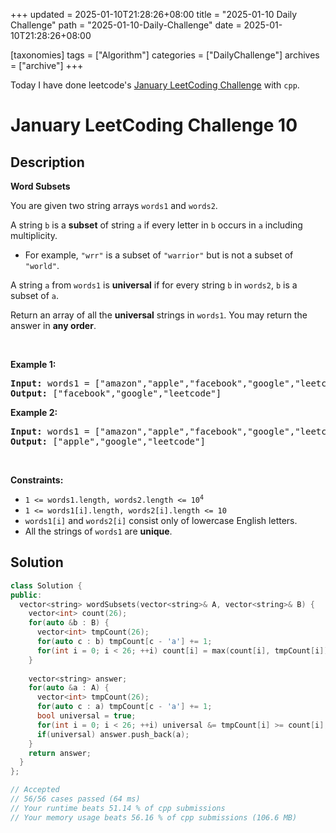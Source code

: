 +++
updated = 2025-01-10T21:28:26+08:00
title = "2025-01-10 Daily Challenge"
path = "2025-01-10-Daily-Challenge"
date = 2025-01-10T21:28:26+08:00

[taxonomies]
tags = ["Algorithm"]
categories = ["DailyChallenge"]
archives = ["archive"]
+++

Today I have done leetcode's [January LeetCoding Challenge](https://leetcode.com/problems/word-subsets/) with `cpp`.

<!-- more -->

# January LeetCoding Challenge 10

## Description

**Word Subsets**

<p>You are given two string arrays <code>words1</code> and <code>words2</code>.</p>

<p>A string <code>b</code> is a <strong>subset</strong> of string <code>a</code> if every letter in <code>b</code> occurs in <code>a</code> including multiplicity.</p>

<ul>
	<li>For example, <code>&quot;wrr&quot;</code> is a subset of <code>&quot;warrior&quot;</code> but is not a subset of <code>&quot;world&quot;</code>.</li>
</ul>

<p>A string <code>a</code> from <code>words1</code> is <strong>universal</strong> if for every string <code>b</code> in <code>words2</code>, <code>b</code> is a subset of <code>a</code>.</p>

<p>Return an array of all the <strong>universal</strong> strings in <code>words1</code>. You may return the answer in <strong>any order</strong>.</p>

<p>&nbsp;</p>
<p><strong class="example">Example 1:</strong></p>

<pre>
<strong>Input:</strong> words1 = [&quot;amazon&quot;,&quot;apple&quot;,&quot;facebook&quot;,&quot;google&quot;,&quot;leetcode&quot;], words2 = [&quot;e&quot;,&quot;o&quot;]
<strong>Output:</strong> [&quot;facebook&quot;,&quot;google&quot;,&quot;leetcode&quot;]
</pre>

<p><strong class="example">Example 2:</strong></p>

<pre>
<strong>Input:</strong> words1 = [&quot;amazon&quot;,&quot;apple&quot;,&quot;facebook&quot;,&quot;google&quot;,&quot;leetcode&quot;], words2 = [&quot;l&quot;,&quot;e&quot;]
<strong>Output:</strong> [&quot;apple&quot;,&quot;google&quot;,&quot;leetcode&quot;]
</pre>

<p>&nbsp;</p>
<p><strong>Constraints:</strong></p>

<ul>
	<li><code>1 &lt;= words1.length, words2.length &lt;= 10<sup>4</sup></code></li>
	<li><code>1 &lt;= words1[i].length, words2[i].length &lt;= 10</code></li>
	<li><code>words1[i]</code> and <code>words2[i]</code> consist only of lowercase English letters.</li>
	<li>All the strings of <code>words1</code> are <strong>unique</strong>.</li>
</ul>


## Solution

``` cpp
class Solution {
public:
  vector<string> wordSubsets(vector<string>& A, vector<string>& B) {
    vector<int> count(26);
    for(auto &b : B) {
      vector<int> tmpCount(26);
      for(auto c : b) tmpCount[c - 'a'] += 1;
      for(int i = 0; i < 26; ++i) count[i] = max(count[i], tmpCount[i]);
    }
    
    vector<string> answer;
    for(auto &a : A) {
      vector<int> tmpCount(26);
      for(auto c : a) tmpCount[c - 'a'] += 1;
      bool universal = true;
      for(int i = 0; i < 26; ++i) universal &= tmpCount[i] >= count[i];
      if(universal) answer.push_back(a);
    }
    return answer;
  }
};

// Accepted
// 56/56 cases passed (64 ms)
// Your runtime beats 51.14 % of cpp submissions
// Your memory usage beats 56.16 % of cpp submissions (106.6 MB)
```
